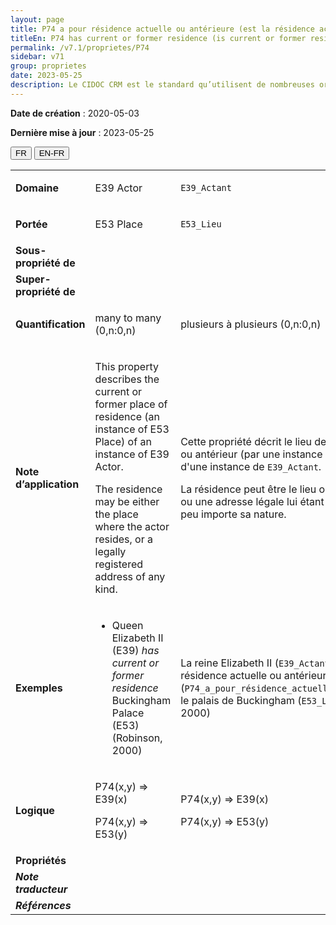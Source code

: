 ```yaml
---
layout: page
title: P74 a pour résidence actuelle ou antérieure (est la résidence actuelle ou antérieure de)
titleEn: P74 has current or former residence (is current or former residence of) - a pour résidence actuelle ou antérieure (est la résidence actuelle ou antérieure de)
permalink: /v7.1/proprietes/P74
sidebar: v71
group: proprietes
date: 2023-05-25
description: Le CIDOC CRM est le standard qu’utilisent de nombreuses organisations pour l’échange et l’intégration de jeux de données et de spécifications patrimoniales. Il est développé et maintenu à jour exclusivement en anglais par le CRM SIG, un sous-groupe du Conseil international des musées (ICOM). Ceci est une traduction officielle en français développée par la Traduction en français du CIDOC CRM, une initiative qui offre une version française à jour et accessible ouvertement et gratuitement du standard CIDOC CRM et en démocratise l'usage dans la communauté patrimoniale francophone. ------------ The CIDOC CRM is the standard used by many heritage organizations for the exchange and integration of museum collection datasets and specifications. It is developed and maintained exclusively in English by the CRM SIG, a subgroup of the International Council of Museums (ICOM). This is an official translation developed by the Traduction en français du CIDOC CRM, an initiative offering an open, up-to-date, and free French version of the CIDOC CRM standard, and democratizing its use in the francophone heritage community.
---
```


**Date de création** : 2020-05-03

**Dernière mise à jour** : 2023-05-25

<div class="lang-buttons">
 <button id="fr" class="activate">FR</button>
 <button id="en-fr">EN-FR</button>
</div>

<table>
<tbody>
<tr>
<td><strong>Domaine</strong></td>
<td class="en">
<p>E39 Actor</p>
</td>
<td>
<p><code class="language-plaintext highlighter-rouge">E39_Actant</code></p>
</td>
</tr>
<tr>
<td><strong>Portée</strong></td>
<td class="en">
<p>E53 Place</p>
</td>
<td>
<p><code class="language-plaintext highlighter-rouge">E53_Lieu</code></p>
</td>
</tr>
<tr>
<td><strong>Sous-propriété de</strong></td>
<td class="en">
</td>
<td>
</td>
</tr>
<tr>
<td><strong>Super-propriété de</strong></td>
<td class="en">
</td>
<td>
</td>
</tr>
<tr>
<td><strong>Quantification</strong></td>
<td class="en">
<p>many to many (0,n:0,n)</p>
</td>
<td>
<p>plusieurs à plusieurs (0,n:0,n)</p>
</td>
</tr>
<tr>
<td><strong>Note d’application</strong></td>
<td class="en">
<p>This property describes the current or former place of residence (an instance of E53 Place) of an instance of E39 Actor.</p>
<p>The residence may be either the place where the actor resides, or a legally registered address of any kind.</p>
</td>
<td>
<p>Cette propriété décrit le lieu de résidence actuel ou antérieur (par une instance de <code class="language-plaintext highlighter-rouge">E53_Lieu</code>) d'une instance de <code class="language-plaintext highlighter-rouge">E39_Actant</code>. </p>
<p>La résidence peut être le lieu où réside l'actant ou une adresse légale lui étant associée, et ce, peu importe sa nature. </p>
</td>
</tr>
<tr>
<td><strong>Exemples</strong></td>
<td class="en">
<ul>
<li><p>Queen Elizabeth II (E39) <em>has current or former residence</em> Buckingham Palace (E53) (Robinson, 2000)</p>
</li>
</ul>
</td>
<td>
<p>La reine Elizabeth II (<code class="language-plaintext highlighter-rouge">E39_Actant</code>) a pour résidence actuelle ou antérieure (<code class="language-plaintext highlighter-rouge">P74_a_pour_résidence_actuelle_ou_antérieure</code>) le palais de Buckingham (<code class="language-plaintext highlighter-rouge">E53_Lieu</code>) (Robinson, 2000)</p>
</td>
</tr>
<tr>
<td><strong>Logique</strong></td>
<td class="en">
<p>P74(x,y) ⇒ E39(x)</p>
<p>P74(x,y) ⇒ E53(y)</p>
</td>
<td>
<p>P74(x,y) ⇒ E39(x)</p>
<p>P74(x,y) ⇒ E53(y)</p>
</td>
</tr>
<tr>
<td><strong>Propriétés</strong></td>
<td class="en">
</td>
<td>
</td>
</tr>
<tr>
<td><strong><em>Note traducteur</em></strong></td>
<td colspan="2">
</td>
</tr>
<tr>
<td><strong><em>Références</em></strong></td>
<td colspan="2">
</td>
</tr>
</tbody>
</table>
